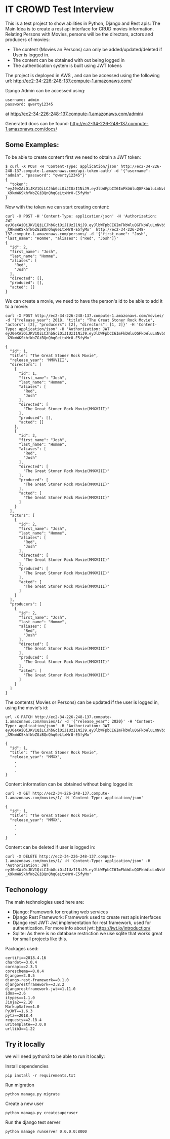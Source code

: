 # IT CROWD Test Interview

This is a test project to show abilities in Python, Django and Rest apis:
The Main Idea is to create a rest api interface for CRUD movies information.
Relating Persons with Movies, persons will be the directors, actors and producers of movies:

* The content (Movies an Persons) can only be added/updated/deleted if User is logged in.
* The content can be obtained with out being logged in
* The authentication system is built using JWT tokens

The project is deployed in AWS , and can be accessed using the following url:
http://ec2-34-226-248-137.compute-1.amazonaws.com/

Django Admin can be accessed using:
```
username: admin
password: qwerty12345
```

at http://ec2-34-226-248-137.compute-1.amazonaws.com/admin/

Generated docs can be found:
http://ec2-34-226-248-137.compute-1.amazonaws.com/docs/


## Some Examples:

To be able to create content first we need to obtain a JWT token:
```
$ curl -X POST -H 'Content-Type: application/json' http://ec2-34-226-248-137.compute-1.amazonaws.com/api-token-auth/ -d '{"username": "admin", "password": "qwerty12345"}'
{
  "token": "eyJ0eXAiOiJKV1QiLCJhbGciOiJIUzI1NiJ9.eyJlbWFpbCI6ImFkbWluQGFkbWluLmNvbSIsInVzZXJfaWQiOjEsImV4cCI6MTUyNjg0MzgzMiwidXNlcm5hbWUiOiJhZG1pbiJ9.T5_Q4-_X9kmWKSkhfWoZGiBQnQhqGeLtxMr0-E5fyMo"
}

```

Now with the token we can start creating content:
```
curl -X POST -H 'Content-Type: application/json' -H 'Authorization: JWT eyJ0eXAiOiJKV1QiLCJhbGciOiJIUzI1NiJ9.eyJlbWFpbCI6ImFkbWluQGFkbWluLmNvbSIsInVzZXJfaWQiOjEsImV4cCI6MTUyNjg0MzgzMiwidXNlcm5hbWUiOiJhZG1pbiJ9.T5_Q4-_X9kmWKSkhfWoZGiBQnQhqGeLtxMr0-E5fyMo'  http://ec2-34-226-248-137.compute-1.amazonaws.com/persons/ -d '{"first_name": "Josh", "last_name": "Homme", "aliases": ["Red", "Josh"]}'
{
  "id": 2,
  "first_name": "Josh",
  "last_name": "Homme",
  "aliases": [
    "Red",
    "Josh"
  ],
  "directed": [],
  "produced": [],
  "acted": []
}
```

We can create a movie, we need to have the person's id to be able to add it to a movie:
```
curl -X POST http://ec2-34-226-248-137.compute-1.amazonaws.com/movies/ -d '{"release_year": 2018, "title": "The Great Stoner Rock Movie", "actors": [2], "producers": [2], "directors": [1, 2]}' -H 'Content-Type: application/json' -H 'Authorization: JWT eyJ0eXAiOiJKV1QiLCJhbGciOiJIUzI1NiJ9.eyJlbWFpbCI6ImFkbWluQGFkbWluLmNvbSIsInVzZXJfaWQiOjEsImV4cCI6MTUyNjg0MzgzMiwidXNlcm5hbWUiOiJhZG1pbiJ9.T5_Q4-_X9kmWKSkhfWoZGiBQnQhqGeLtxMr0-E5fyMo'

{
  "id": 1,
  "title": "The Great Stoner Rock Movie",
  "release_year": 'MMXVIII',
  "directors": [
    {
      "id": 1,
      "first_name": "Josh",
      "last_name": "Homme",
      "aliases": [
        "Red",
        "Josh"
      ],
      "directed": [
        "The Great Stoner Rock Movie(MMXVIII)"
      ],
      "produced": [],
      "acted": []
    },
    {
      "id": 2,
      "first_name": "Josh",
      "last_name": "Homme",
      "aliases": [
        "Red",
        "Josh"
      ],
      "directed": [
        "The Great Stoner Rock Movie(MMXVIII)"
      ],
      "produced": [
        "The Great Stoner Rock Movie(MMXVIII)"
      ],
      "acted": [
        "The Great Stoner Rock Movie(MMXVIII)"
      ]
    }
  ],
  "actors": [
    {
      "id": 2,
      "first_name": "Josh",
      "last_name": "Homme",
      "aliases": [
        "Red",
        "Josh"
      ],
      "directed": [
        "The Great Stoner Rock Movie(MMXVIII)"
      ],
      "produced": [
        "The Great Stoner Rock Movie(MMXVIII)"
      ],
      "acted": [
        "The Great Stoner Rock Movie(MMXVIII)"
      ]
    }
  ],
  "producers": [
    {
      "id": 2,
      "first_name": "Josh",
      "last_name": "Homme",
      "aliases": [
        "Red",
        "Josh"
      ],
      "directed": [
        "The Great Stoner Rock Movie(MMXVIII)"
      ],
      "produced": [
        "The Great Stoner Rock Movie(MMXVIII)"
      ],
      "acted": [
        "The Great Stoner Rock Movie(MMXVIII)"
      ]
    }
  ]
}
```

The contents( Movies or Persons) can be updated if the user is logged in, using the movie's id:
```
url -X PATCH http://ec2-34-226-248-137.compute-1.amazonaws.com/movies/1/ -d '{"release_year": 2020}' -H 'Content-Type: application/json' -H 'Authorization: JWT eyJ0eXAiOiJKV1QiLCJhbGciOiJIUzI1NiJ9.eyJlbWFpbCI6ImFkbWluQGFkbWluLmNvbSIsInVzZXJfaWQiOjEsImV4cCI6MTUyNjg0MzgzMiwidXNlcm5hbWUiOiJhZG1pbiJ9.T5_Q4-_X9kmWKSkhfWoZGiBQnQhqGeLtxMr0-E5fyMo'

{
  "id": 1,
  "title": "The Great Stoner Rock Movie",
  "release_year": "MMXX",
    .
    .
    .
}
```


Content information can be obtained without being logged in:
```
curl -X GET http://ec2-34-226-248-137.compute-1.amazonaws.com/movies/1/ -H 'Content-Type: application/json'

{
  "id": 1,
  "title": "The Great Stoner Rock Movie",
  "release_year": "MMXX",
    .
    .
    .
}
```

Content can be deleted if user is logged in:
```
curl -X DELETE http://ec2-34-226-248-137.compute-1.amazonaws.com/movies/1/ -H 'Content-Type: application/json' -H 'Authorization: JWT eyJ0eXAiOiJKV1QiLCJhbGciOiJIUzI1NiJ9.eyJlbWFpbCI6ImFkbWluQGFkbWluLmNvbSIsInVzZXJfaWQiOjEsImV4cCI6MTUyNjg0MzgzMiwidXNlcm5hbWUiOiJhZG1pbiJ9.T5_Q4-_X9kmWKSkhfWoZGiBQnQhqGeLtxMr0-E5fyMo'
```


## Techonology

The main technologies used here are:
* Django: Framework for creating web services
* Django Rest Framework: Framework used to create rest apis interfaces
* Django rest JWT: Jwt  implementation for rest framework, used for authentication. For more info about jwt: https://jwt.io/introduction/
* Sqlite: As there is no database restriction we use sqlite that works great for small projects like this.

Packages used:
```
certifi==2018.4.16
chardet==3.0.4
coreapi==2.3.3
coreschema==0.0.4
Django==2.0.5
django-rest-framework==0.1.0
djangorestframework==3.8.2
djangorestframework-jwt==1.11.0
idna==2.6
itypes==1.1.0
Jinja2==2.10
MarkupSafe==1.0
PyJWT==1.6.3
pytz==2018.4
requests==2.18.4
uritemplate==3.0.0
urllib3==1.22
```

## Try it locally

we will need python3 to be able to run it locally:

Install dependencies
```
pip install -r requirements.txt
```

Run migration
```
python manage.py migrate
```

Create a new user
```
python managa.py createsuperuser
```
Run the django test server
```
python manage runserver 0.0.0.0:8000
```
